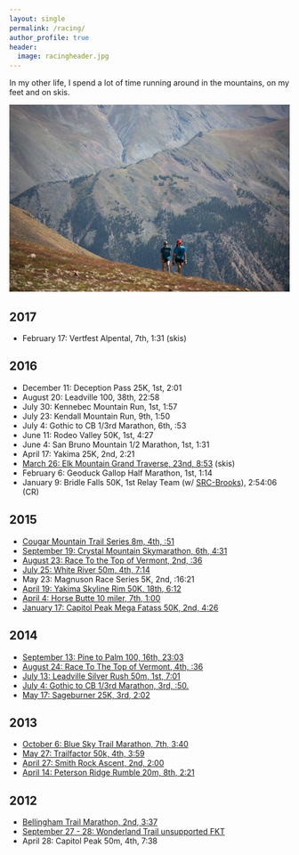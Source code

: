 ```yaml
---
layout: single
permalink: /racing/
author_profile: true
header: 
  image: racingheader.jpg
---
```


In my other life, I spend a lot of time running around in the mountains, on my feet and on skis. 

![racing](/images/racing2.jpg)

## 2017

* February 17: Vertfest Alpental, 7th, 1:31 (skis)

## 2016
* December 11: Deception Pass 25K, 1st, 2:01
* August 20: Leadville 100, 38th, 22:58
* July 30: Kennebec Mountain Run, 1st, 1:57
* July 23: Kendall Mountain Run, 9th, 1:50
* July 4: Gothic to CB 1/3rd Marathon, 6th, :53
* June 11: Rodeo Valley 50K, 1st, 4:27
* June 4: San Bruno Mountain 1/2 Marathon, 1st, 1:31
* April 17: Yakima 25K, 2nd, 2:21
* <a href="https://beyondtheranges.wordpress.com/2016/04/14/2016-elk-mountain-grand-reverse-23rd/"> March 26: Elk Mountain Grand Traverse, 23nd, 8:53</a> (skis)
* February 6: Geoduck Gallop Half Marathon, 1st, 1:14
* January 9: Bridle Falls 50K, 1st Relay Team (w/ <a href="http://seattlerunningclub.org/wordpress/2016-srcbrooks-team/">SRC-Brooks</a>), 2:54:06 (CR)

## 2015
* <a href="https://beyondtheranges.wordpress.com/2015/11/26/closing-out-the-running-season/"> Cougar Mountain Trail Series 8m, 4th, :51</a>
* <a href="https://beyondtheranges.wordpress.com/2015/11/26/closing-out-the-running-season/"> September 19: Crystal Mountain Skymarathon, 6th, 4:31</a>
* <a href="https://beyondtheranges.wordpress.com/2015/11/26/closing-out-the-running-season/"> August 23: Race To the Top of Vermont, 2nd, :36 </a>
* <a href="https://beyondtheranges.wordpress.com/2015/08/14/white-river-50-4th-714/"> July 25: White River 50m, 4th, 7:14</a>
* May 23: Magnuson Race Series 5K, 2nd, :16:21
* <a href="https://beyondtheranges.wordpress.com/2015/04/26/yakima-50k-mt-adams-double/">April 19: Yakima Skyline Rim 50K, 18th, 6:12</a>
* <a href="https://beyondtheranges.wordpress.com/2015/04/26/yakima-50k-mt-adams-double/">April 4: Horse Butte 10 miler, 7th, 1:00</a>
* <a href="https://beyondtheranges.wordpress.com/2015/01/27/yakima-and-umtanum-creek-canyon/">January 17: Capitol Peak Mega Fatass 50K, 2nd, 4:26</a>

## 2014
* <a href="http://beyondtheranges.wordpress.com/2014/09/20/pine-to-palm-100/">September 13: Pine to Palm 100, 16th, 23:03</a>
* <a href="http://beyondtheranges.wordpress.com/2014/09/08/august-come-and-gone/">August 24: Race To The Top of Vermont, 4th, :36</a>
* <a href="http://beyondtheranges.wordpress.com/2014/07/31/leadville-silver-rush-50/">July 13: Leadville Silver Rush 50m, 1st, 7:01</a>
* <a href="http://beyondtheranges.wordpress.com/2014/07/08/running-back-in-the-butte/">July 4: Gothic to CB 1/3rd Marathon, 3rd, :50.</a>
* <a href="http://beyondtheranges.wordpress.com/2014/05/19/2014-sageburner-25k/">May 17: Sageburner 25K, 3rd, 2:02</a>

## 2013
* <a href="http://beyondtheranges.wordpress.com/2013/10/15/shoulder-season/">October 6: Blue Sky Trail Marathon, 7th, 3:40</a>
* <a href="http://beyondtheranges.wordpress.com/2013/06/25/recent-racing/">May 27: Trailfactor 50k, 4th, 3:59</a>
* <a href="http://beyondtheranges.wordpress.com/2013/06/25/recent-racing/">April 27: Smith Rock Ascent, 2nd, 2:00</a>
* <a href="http://beyondtheranges.wordpress.com/2013/04/25/peterson-ridge-rumble-20-8th-221-1800/">April 14: Peterson Ridge Rumble 20m, 8th, 2:21</a>

## 2012
* <a href="http://beyondtheranges.wordpress.com/2012/11/17/bellingham-trail-marathon-2nd-337-5000/">Bellingham Trail Marathon, 2nd, 3:37</a>
* <a href="http://beyondtheranges.wordpress.com/2012/10/01/wonderland-trail-fkt-927-928/">September 27 - 28: Wonderland Trail unsupported FKT</a>
* April 28: Capitol Peak 50m, 4th, 7:38